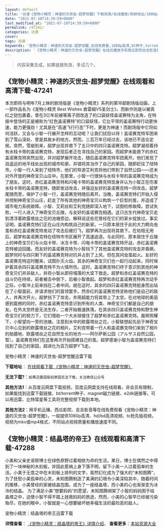 ```yaml
---
layout: default
title: '动漫《宠物小精灵：神速的灭世虫-超梦觉醒》下载资源/在线播放/视频地址/1080p/高清/蓝光'
date: "2021-07-10T14:39:59+0800"
last_modified_at: "2021-07-10T14:39:59+0800"
permalink: /47241/
categories: 动漫
cover:
tags: 动漫
keywords: '宠物小精灵：神速的灭世虫-超梦觉醒,在线免费看,1080p高清,bt种子,torrent,百度云盘,magnet,磁力链,迅雷下载资源'
description: '《宠物小精灵：神速的灭世虫-超梦觉醒》在线云播放手机西瓜影院吉吉影音免费看，1080p高清bd/hd未删减完整版和tc抢先枪版，mkv/mp4格式，附带bt/torrent种子、magnet/磁力链、百度云盘、网盘资源迅雷下载链接'
---
```


>内容采集生成，如果链接失效，多试几个。


## 《宠物小精灵：神速的灭世虫-超梦觉醒》在线观看和高清下载-47241

本次即将与明年7月上映的剧场版是《宠物小精灵》系列的第16部剧场版动画，上一部作品名为《宠物小精灵 Best Wishes 酋雷姆VS圣剑士》，而新作则是以被真红之铠包裹着，曾在3亿年前被等离子团改造了的口袋妖怪盖诺赛特为主角，在特报中登场的正是被称为“红色盖诺赛特”的口袋妖怪，它比平常的盖诺赛特行动更快速，能力更强劲！尤其是在“高速飞行行态”下时，更是为神速！而剧场版中它将如何活跃，又会与小智一行展开怎样的互动呢？让我们拭目以待！盖诺赛克特军团来到了雪山深处、曾是其故乡的地方。然而，三百万年已经过去，该地已不适合定居。突然，雪崩到来，超梦出现并救下了五只中的四只盖诺赛克特。超梦凝视着持有水柱卡带的盖诺赛克特，发现后者正在寻找自己的家园。而超梦未能救下的赤红盖诺赛克特突然出现，并对超梦展开攻击，随后盖诺赛克特军团离开。他们发现了自遥远的地平线处出现的城市轮廓，并错将其当作了自己的家园，随即赶往了纽特市。小智一行人来到了纽特市，他们的导游艾利克将他们带到了自然公园——还未对外开放的神奇宝贝山庄中。在那里，小智一行很快与水柱卡带的盖诺赛克特成为了朋友。这时，赤红盖诺赛克特和闪电卡带的盖诺赛克特现身并认为小智正在伤害水柱卡带的盖诺赛克特，随即发动攻击，并强迫友好的盖诺赛克特一同攻击。超梦尾随而至，保护了小智一行，盖诺赛克特随后离开。当晚，盖诺赛克特们开始入侵并控制神奇宝贝山庄，赶走了所有其他的神奇宝贝以构筑一个巨型的茧，并造成了城市电力系统故障。小智、艾莉丝和艾利克随即深入地下，试图检修故障。尝试失败，一行人进入了神奇宝贝丘陵，与友好的盖诺赛克相遇。这只古生代神奇宝贝走到漂浮着欧露塔丝之花的池塘旁边，解释说这些花曾经在它们的家乡绽放过。事实证明，盖诺赛克特们正在山庄内构筑自己的新家。一只原本居住于此的大力鳄向虫茧和赤红盖诺赛克特发动了攻击后被打飞，超梦再次出现将其救下。在劝阻无用后，超梦和盖诺赛克特在纽特市市区展开了高速追逐。与此同时，原本居住于丘陵上的神奇宝贝们与火焰卡带、冰冻卡带、闪电卡带的盖诺赛克特开战，赤红盖诺赛克特被迫回援。而友好的盖诺赛克特为小智挡下了其他盖诺赛克特的攻击并昏厥。超梦同时与四只剩下的盖诺赛克特对抗并占到了上风，但在其间虫茧起火。友好的盖诺赛克特这时醒来，试图扑灭火焰。其余的神奇宝贝们也一起行动起来，同时保护着其余四只盖诺赛克特不为火情所伤。这时，盖诺赛克特们终于意识到其他的神奇宝贝们并非敌人，并将小智从即将塌落的大梁下救走。超梦和赤红盖诺赛克特的战斗仍在持续，前者被击中倒下，后被小智救起。超梦和赤红盖诺赛克特再次动手之际，小智冲上前来挡在二者中间。就在这时，其余的四只盖诺赛克特挺身而出站在了小智面前，并请求他们的首领罢手。然赤红的盖诺赛克特坚称他们是自己的敌人，并再次开火，超梦挡下了攻击，并用超能力将其带上了太空。在对地球的美丽感到震撼的同时，赤红盖诺赛克特意识到所有的人类、神奇宝贝们都是自己的朋友。在外太空终是无法生存，二者开始极速跌落。在其余四只盖诺赛克特和野生神奇宝贝们的努力下，它们借助一个大水球接住了超梦和赤红盖诺赛克特。晨辉照耀下，小智望向一旁的池塘。注意到水中的欧露塔丝之花，小智联想起先前于神奇宝贝中心见到的欧露塔丝之花的相片。艾利克带着一行人和盖诺赛克特们来到了相片的拍摄地、欧露塔丝之花自然生长的地方——阿尔萨斯公园（アルサス自然公园，暂）。盖诺赛克特们在这里再次开始搭建自己的茧。超梦感谢小智为盖诺赛克特们找到了自己的家园，超进化为百万超梦Y飞走。


宠物小精灵：神速的灭世虫-超梦觉醒迅雷下载

**下载地址**： [在线观看下载 《宠物小精灵：神速的灭世虫-超梦觉醒》](https://www.993dy.com//vod-detail-id-27723.html) 


**无法下载?**：`如果迅雷因版权原因无法下载，关注微信公众号 `

**其他方法1**：从百度云网盘下载视频，百度云网盘支持在线观看，非会员有限制，如果能找到迅雷下载链接、bt/torrent种子、magnet磁力链接、e2dk链接等，可以用迅雷、比特彗星等工具将完整视频下载到本地。

**其他方法2**：用手机云播、西瓜影院、吉吉影音等在线免费观看《宠物小精灵：神速的灭世虫-超梦觉醒》，一般提供1080p高清、hd/bd高清视频、tc抢先版视频，视频为mkv或mp4格式，不同站点视频质量和播放速度不同。


## 《宠物小精灵：结晶塔的帝王》在线观看和高清下载-47288

小美和父亲史诺顿博士在绿色原野过着相依为命的生活。某日，博士在偶然之中得到了一块神秘的木刻板，并因此惹祸上身下落不明，留下小美一人过着孤单的生活。小美于无意之中在木刻板上排列的文字，竟然幻化成为了强大的“未知图腾”，为了抚慰小美孤单的心灵，未知图腾制造了美满的幻境令小美深陷其中，随着时间的推移，小美曾经的家被结晶包围，成为了一座结晶塔，而小美的心也渐渐变为冰冷的结晶。 为了满足小美“想要妈妈”的愿望，未知图腾绑架了小智的妈妈困于结晶塔之中，迫使小智不得不踏上拯救妈妈的旅途，然而，小美的心智早已经被污染殆尽，在她的眼中，小智就是一心想要破坏她幸福生活的最险恶的敌人。


宠物小精灵：结晶塔的帝王迅雷下载

**详情查看**： [《宠物小精灵：结晶塔的帝王》详情介绍](/movie/47288/)， **查看更多**：[本站资源大全](/movie/t/all/)


